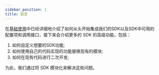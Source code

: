 ```yaml
---
sidebar_position: 1
title: 前言
---
```


在[基础使用](/docs/ios/base/Getting%20Started)中已经详细地介绍了如何从头开始集成我们的SDK以及SDK中可用的配置项和调用接口，接下来会介绍更多的 SDK 的高级功能，包括：
1. 如何自定义想要的SDK功能;
2. 如何使用自己的代码实现的功能替换现有的模块;
3. 如何在现有代码进行二次开发;

为此，我们通过将 SDK 模块化来解决这些问题。

